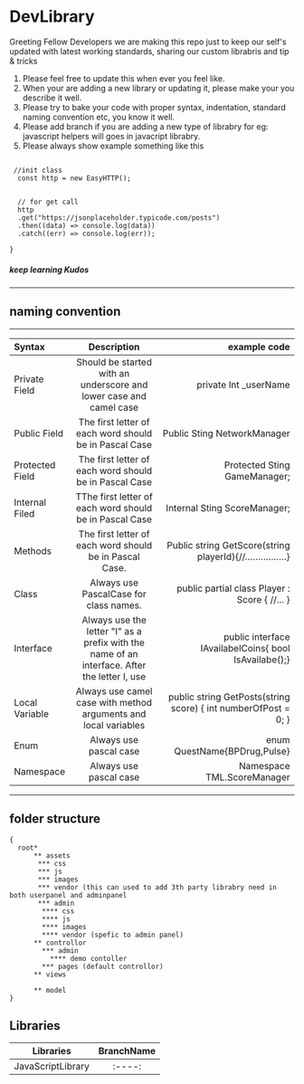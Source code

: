 # DevLibrary


Greeting Fellow Developers we are making this repo just to keep our self's updated with latest working standards, sharing our custom librabris and tip & tricks  

1) Please feel free to update this when ever you feel like.
2) When your  are  adding a new library or updating it, please make your you describe it well.
3) Please try to bake your code with proper syntax, indentation, standard naming convention etc, you know it well.
4) Please add branch if you are adding a new type of librabry for eg: javascript helpers will goes in javacript librabry.
5) Please always show example  something like this   

```{

 //init class 
  const http = new EasyHTTP();
  
  
  // for get call
  http
  .get("https://jsonplaceholder.typicode.com/posts")
  .then((data) => console.log(data))
  .catch((err) => console.log(err));

}
```
##### keep learning Kudos 
---
## naming convention
___

| Syntax      | Description | example code     |
| :---        |    :----:   |          ---: |
| Private Field    | Should be started with an underscore and lower case and camel case   |   private Int _userName  |
| Public Field   | The first letter of each word should be in Pascal Case   |  Public Sting NetworkManager   |
| Protected Field   | The first letter of each word should be in Pascal Case   |  Protected Sting GameManager;   |
| Internal Filed   | TThe first letter of each word should be in Pascal Case   | Internal Sting ScoreManager;   |
| Methods     | The first letter of each word should be in Pascal Case.        | Public string GetScore(string playerId){//…………….}  |
| Class    | Always use PascalCase for class names.        | public partial class  Player : Score  {  //...  }  |
| Interface   | Always use the letter "I" as a prefix with the name of an interface. After the letter I, use       | public interface   IAvailabelCoins{  bool IsAvailabe();}  |
| Local Variable  | Always use camel case with method arguments and local variables | public string GetPosts(string score)  {  int numberOfPost = 0;   }  |
| Enum   | Always use pascal case | enum QuestName{BPDrug,Pulse}|
| Namespace  | Always use pascal case | Namespace TML.ScoreManager|
___

## folder structure


[^1]: - is used to show levels  root *,  ** level 1, *** level2, *** level3

```
{
  root*
      ** assets
       *** css
       *** js
       *** images
       *** vendor (this can used to add 3th party librabry need in both userpanel and adminpanel
       *** admin
        **** css
        **** js
        **** images
        **** vendor (spefic to admin panel)
      ** controllor
        *** admin
          **** demo contoller
        *** pages (default controllor)  
      ** views
      
      ** model
}
```


## Libraries 

| Libraries      | BranchName | 
| :----:        |    :----:   | 
| JavaScriptLibrary        |    :----:   | 

